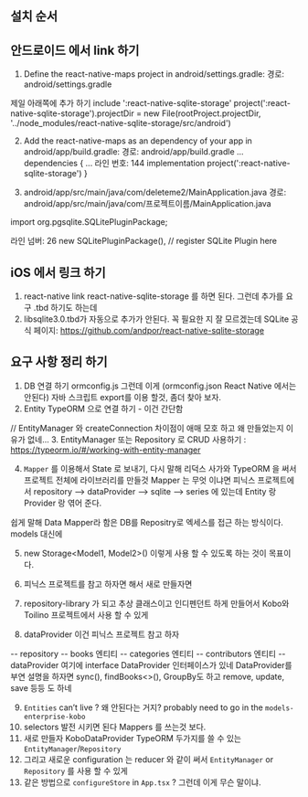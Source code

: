 ## 설치 순서


## 안드로이드 에서 link 하기

1. Define the react-native-maps project in android/settings.gradle:
경로: android/settings.gradle

제일 아래쪽에 추가 하기
include ':react-native-sqlite-storage'
project(':react-native-sqlite-storage').projectDir = new File(rootProject.projectDir, '../node_modules/react-native-sqlite-storage/src/android')

2. Add the react-native-maps as an dependency of your app in android/app/build.gradle:
경로: android/app/build.gradle
...
dependencies {
  ...
  라인 번호: 144
    implementation project(':react-native-sqlite-storage')
}


3. android/app/src/main/java/com/deleteme2/MainApplication.java
경로: android/app/src/main/java/com/프로젝트이름/MainApplication.java

import org.pgsqlite.SQLitePluginPackage;

라인 넘버: 26
new SQLitePluginPackage(),   // register SQLite Plugin here


## iOS 에서 링크 하기

1. react-native link react-native-sqlite-storage 를 하면 된다. 그런데 추가를 요구 .tbd 하기도 하는데
2. libsqlite3.0.tbd가 자동으로 추가가 안된다. 꼭 필요한 지 잘 모르겠는데 
SQLite 공식 페이지: https://github.com/andpor/react-native-sqlite-storage 




## 요구 사항 정리 하기

1. DB 연결 하기 ormconfig.js 그런데 이게 (ormconfig.json React Native 에서는 안된다)  자바 스크립트 export를 이용 할것, 좀더 찾아 보자. 
2. Entity TypeORM 으로 연결 하기 - 이건 간단함

// EntityManager 와 createConnection 차이점이 애매 모호 하고 왜 만들었는지 이유가 없네...
3. EntityManager 또는 Repository 로 CRUD 사용하기 : https://typeorm.io/#/working-with-entity-manager

4. `Mapper` 를 이용해서 State 로 보내기, 다시 말해 리덕스 사가와 TypeORM 을 써서 프로젝트 전체에 라이브러리를 만들것
Mapper 는 무엇 이냐면 피닉스 프로젝트에서 repository --> dataProvider --> sqlite --> series 에 있는데
Entity 랑 Provider 랑 엮어 준다.

쉽게 말해 Data Mapper라 함은 DB를 Repositry로 엑세스를 접근 하는 방식이다. models 대신에 

5. new Storage<Model1, Model2>() 이렇게 사용 할 수 있도록 하는 것이 목표이다.

6. 피닉스 프로젝트를 참고 하자면 해서 새로 만들자면
7. repository-library 가 되고 추상 클래스이고 인디펜던트 하게 만들어서 Kobo와 Toilino 프로젝트에서 사용 할 수 있게
8. dataProvider 이건 피닉스 프로젝트 참고 하자

-- repository
  -- books          엔티티
  -- categories     엔티티
  -- contributors   엔티티
  -- dataProvider   여기에 interface DataProvider 인터페이스가 있네
    DataProvider를 부연 설명을 하자면 sync(), findBooks<>(), GroupBy도 하고 remove, update, save 등등 도 하네

9. `Entities` can’t live ? 왜 안된다는 거지? probably need to go in the `models-enterprise-kobo`
10. selectors 발전 시키면 된다 Mappers 를 쓰는것 보다.
11. 새로 만들자 KoboDataProvider TypeORM 두가지를 쓸 수 있는 `EntityManager`/`Repository`
12. 그리고 새로운 configuration 는 reducer 와 같이 써서 `EntityManager` or `Repository` 를 사용 할 수 있게
13. 같은 방법으로 `configureStore` in `App.tsx` ? 그런데 이게 무슨 말이냐.